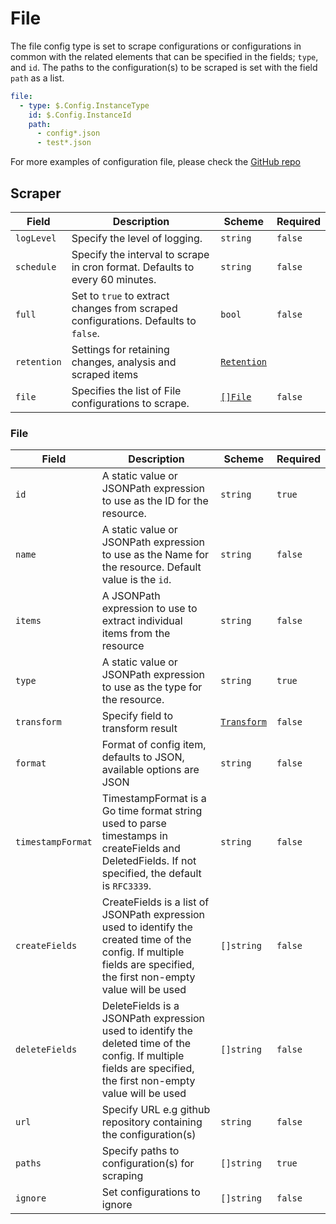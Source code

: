 # File

The file config type is set to scrape configurations or configurations in common with the related elements that can be specified in the fields; `type`, and `id`. The paths to the configuration(s) to be scraped is set with the field `path` as a list.

```yaml
file:
  - type: $.Config.InstanceType
    id: $.Config.InstanceId
    path:
      - config*.json
      - test*.json
```

For more examples of configuration file, please check the [GitHub repo](https://github.com/flanksource/config-db/tree/main/fixtures)

## Scraper

| Field       | Description                                                                        | Scheme                    | Required |
| ----------- | ---------------------------------------------------------------------------------- | ------------------------- | -------- |
| `logLevel`  | Specify the level of logging.                                                      | `string`                  | `false`  |
| `schedule`  | Specify the interval to scrape in cron format. Defaults to every 60 minutes.       | `string`                  | `false`  |
| `full`      | Set to `true` to extract changes from scraped configurations. Defaults to `false`. | `bool`                    | `false`  |
| `retention` | Settings for retaining changes, analysis and scraped items                         | [`Retention`](/config-db/concepts/retention) |          |
| `file`       | Specifies the list of File configurations to scrape.                                | [`[]File`](#file-1)         | `false`  |



### File

| Field             | Description                                                                                                                                                             | Scheme                                  | Required |
| ----------------- | ----------------------------------------------------------------------------------------------------------------------------------------------------------------------- | --------------------------------------- | -------- |
| `id`              | A static value or JSONPath expression to use as the ID for the resource.                                                                                                | `string`                                | `true`   |
| `name`            | A static value or JSONPath expression to use as the Name for the resource. Default value is the `id`.                                                                   | `string`                                | `false`  |
| `items`           | A JSONPath expression to use to extract individual items from the resource                                                                                              | `string`                                | `false`  |
| `type`            | A static value or JSONPath expression to use as the type for the resource.                                                                                              | `string`                                | `true`   |
| `transform`       | Specify field to transform result                                                                                                                                       | [`Transform`](../concepts/transform) | `false`  |
| `format`          | Format of config item, defaults to JSON, available options are JSON                                                                                                     | `string`                                | `false`  |
| `timestampFormat` | TimestampFormat is a Go time format string used to parse timestamps in createFields and DeletedFields. If not specified, the default is `RFC3339`.                      | `string`                                | `false`  |
| `createFields`    | CreateFields is a list of JSONPath expression used to identify the created time of the config. If multiple fields are specified, the first non-empty value will be used | `[]string`                              | `false`  |
| `deleteFields`    | DeleteFields is a JSONPath expression used to identify the deleted time of the config. If multiple fields are specified, the first non-empty value will be used         | `[]string`                              | `false`  |
| `url`             | Specify URL e.g github repository containing the configuration(s)                                                                                                       | `string`                                | `false`  |
| `paths`           | Specify paths to configuration(s) for scraping                                                                                                                          | `[]string`                              | `true`   |
| `ignore`          | Set configurations to ignore                                                                                                                                            | `[]string`                              | `false`  |
